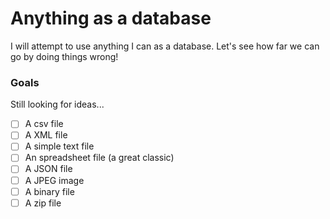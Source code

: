 # Anything as a database

I will attempt to use anything I can as a database. Let's see how far we can go by doing things wrong!

### Goals

Still looking for ideas...

- [ ] A csv file
- [ ] A XML file
- [ ] A simple text file
- [ ] An spreadsheet file (a great classic)
- [ ] A JSON file
- [ ] A JPEG image
- [ ] A binary file
- [ ] A zip file
